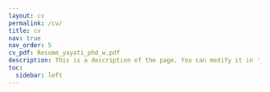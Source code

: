 ```yaml
---
layout: cv
permalink: /cv/
title: cv
nav: true
nav_order: 5
cv_pdf: Resume_yayati_phd_w.pdf
description: This is a description of the page. You can modify it in '_pages/cv.md'. You can also change or remove the top pdf download button.
toc:
  sidebar: left
---
```

